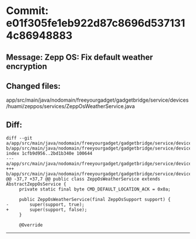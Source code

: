 # Commit: e01f305fe1eb922d87c8696d5371314c86948883
## Message: Zepp OS: Fix default weather encryption
## Changed files:
app/src/main/java/nodomain/freeyourgadget/gadgetbridge/service/devices/huami/zeppos/services/ZeppOsWeatherService.java

## Diff:
```
diff --git a/app/src/main/java/nodomain/freeyourgadget/gadgetbridge/service/devices/huami/zeppos/services/ZeppOsWeatherService.java b/app/src/main/java/nodomain/freeyourgadget/gadgetbridge/service/devices/huami/zeppos/services/ZeppOsWeatherService.java
index 1cfb9d956..2bd1b340e 100644
--- a/app/src/main/java/nodomain/freeyourgadget/gadgetbridge/service/devices/huami/zeppos/services/ZeppOsWeatherService.java
+++ b/app/src/main/java/nodomain/freeyourgadget/gadgetbridge/service/devices/huami/zeppos/services/ZeppOsWeatherService.java
@@ -37,7 +37,7 @@ public class ZeppOsWeatherService extends AbstractZeppOsService {
     private static final byte CMD_DEFAULT_LOCATION_ACK = 0x0a;
 
     public ZeppOsWeatherService(final ZeppOsSupport support) {
-        super(support, true);
+        super(support, false);
     }
 
     @Override
```
-----------------------------------
